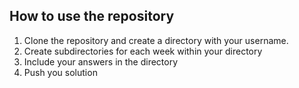 ## How to use the repository

1.  Clone the repository and create a directory with your username. 
2.  Create subdirectories for each week within your directory
3.  Include your answers in the directory 
4.  Push you solution
